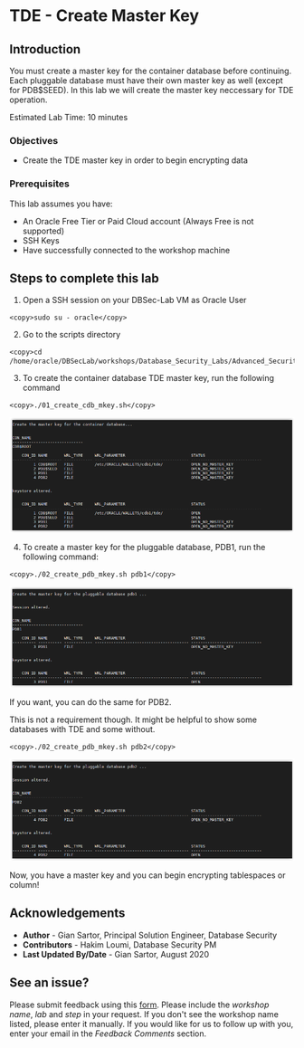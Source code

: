 # TDE - Create Master Key

## Introduction

You must create a master key for the container database before continuing. Each pluggable database must have their own master key as well (except for PDB$SEED). In this lab we will create the master key neccessary for TDE operation.

Estimated Lab Time: 10 minutes

### Objectives
-   Create the TDE master key in order to begin encrypting data

### Prerequisites
This lab assumes you have:
- An Oracle Free Tier or Paid Cloud account (Always Free is not supported)
- SSH Keys
- Have successfully connected to the workshop machine

## Steps to complete this lab

1. Open a SSH session on your DBSec-Lab VM as Oracle User

````
<copy>sudo su - oracle</copy>
````

2. Go to the scripts directory

````
<copy>cd /home/oracle/DBSecLab/workshops/Database_Security_Labs/Advanced_Security/TDE/Create_Master_Key</copy>
````

3. To create the container database TDE master key, run the following command

````
<copy>./01_create_cdb_mkey.sh</copy>
````

   ![](./images/tde-005.png)

4. To create a master key for the pluggable database, PDB1, run the following command:

````
<copy>./02_create_pdb_mkey.sh pdb1</copy>
````

   ![](./images/tde-006.png)


  If you want, you can do the same for PDB2.

  This is not a requirement though. It might be helpful to show some databases with TDE and some without.

````
<copy>./02_create_pdb_mkey.sh pdb2</copy>
````

   ![](./images/tde-007.png)

Now, you have a master key and you can begin encrypting tablespaces or column!

## Acknowledgements
- **Author** - Gian Sartor, Principal Solution Engineer, Database Security
- **Contributors** - Hakim Loumi, Database Security PM
- **Last Updated By/Date** - Gian Sartor, August 2020

## See an issue?
Please submit feedback using this [form](https://apexapps.oracle.com/pls/apex/f?p=133:1:::::P1_FEEDBACK:1). Please include the *workshop name*, *lab* and *step* in your request.  If you don't see the workshop name listed, please enter it manually. If you would like for us to follow up with you, enter your email in the *Feedback Comments* section.
